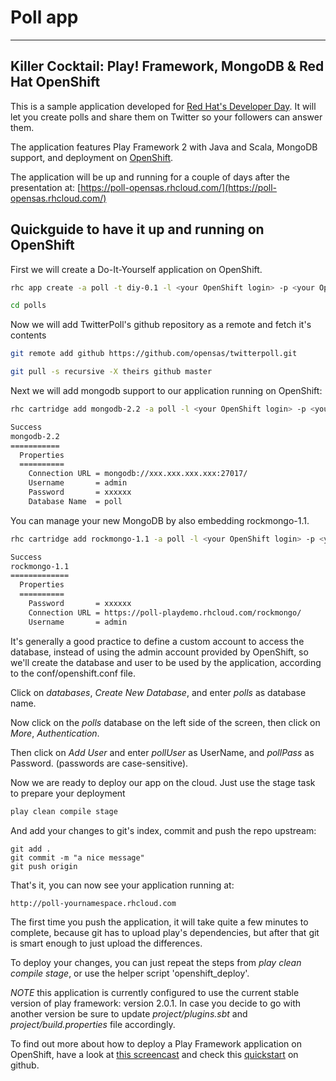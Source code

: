# Poll app
---

## Killer Cocktail: Play! Framework, MongoDB & Red Hat OpenShift

This is a sample application developed for
[Red Hat's Developer Day](http://www.redhat.com/summit/developerday/schedule.html). It will let you create polls and
share them on Twitter so your followers can answer them.

The application features Play Framework 2 with Java and Scala, MongoDB support, and deployment on
[OpenShift](https://openshift.redhat.com).

The application will be up and running for a couple of days after the presentation at:
[https://poll-opensas.rhcloud.com/](https://poll-opensas.rhcloud.com/)

## Quickguide to have it up and running on OpenShift

First we will create a Do-It-Yourself application on OpenShift.

```bash
rhc app create -a poll -t diy-0.1 -l <your OpenShift login> -p <your OpenShift password>

cd polls
```

Now we will add TwitterPoll's github repository as a remote and fetch it's contents

```bash
git remote add github https://github.com/opensas/twitterpoll.git

git pull -s recursive -X theirs github master
```

Next we will add mongodb support to our application running on OpenShift:

```bash
rhc cartridge add mongodb-2.2 -a poll -l <your OpenShift login> -p <your OpenShift password>

Success
mongodb-2.2
===========
  Properties
  ==========
    Connection URL = mongodb://xxx.xxx.xxx.xxx:27017/
    Username       = admin
    Password       = xxxxxx
    Database Name  = poll
```

You can manage your new MongoDB by also embedding rockmongo-1.1.

```bash
rhc cartridge add rockmongo-1.1 -a poll -l <your OpenShift login> -p <your OpenShift password>

Success
rockmongo-1.1
=============
  Properties
  ==========
    Password       = xxxxxx
    Connection URL = https://poll-playdemo.rhcloud.com/rockmongo/
    Username       = admin

```

It's generally a good practice to define a custom account to access the database, instead of using the admin account
provided by OpenShift, so we'll create the database and user to be used by the application, according to the
conf/openshift.conf file.

Click on *databases*, *Create New Database*, and enter *polls* as database name.

Now click on the *polls* database on the left side of the screen, then click on *More*, *Authentication*.

Then click on *Add User* and enter *pollUser* as UserName, and *pollPass* as Password. (passwords are case-sensitive).

Now we are ready to deploy our app on the cloud. Just use the stage task to prepare your deployment

```bash
play clean compile stage
```

And add your changes to git's index, commit and push the repo upstream:

```
git add .
git commit -m "a nice message"
git push origin
```

That's it, you can now see your application running at:

```
http://poll-yournamespace.rhcloud.com
```

The first time you push the application, it will take quite a few minutes to complete, because git has to upload play's
dependencies, but after that git is smart enough to just upload the differences.

To deploy your changes, you can just repeat the steps from *play clean compile stage*, or use the helper script
'openshift_deploy'.

*NOTE* this application is currently configured to use the current stable version of play framework: version 2.0.1.
In case you decide to go with another version be sure to update *project/plugins.sbt* and *project/build.properties*
file accordingly.

To find out more about how to deploy a Play Framework application on OpenShift, have a look at
[this screencast](http://playlatam.wordpress.com/2012/05/21/deploying-play-framework-2-apps-with-java-and-scala-to-openshift/)
and check this [quickstart](https://github.com/opensas/play2-openshift-quickstart) on github.
